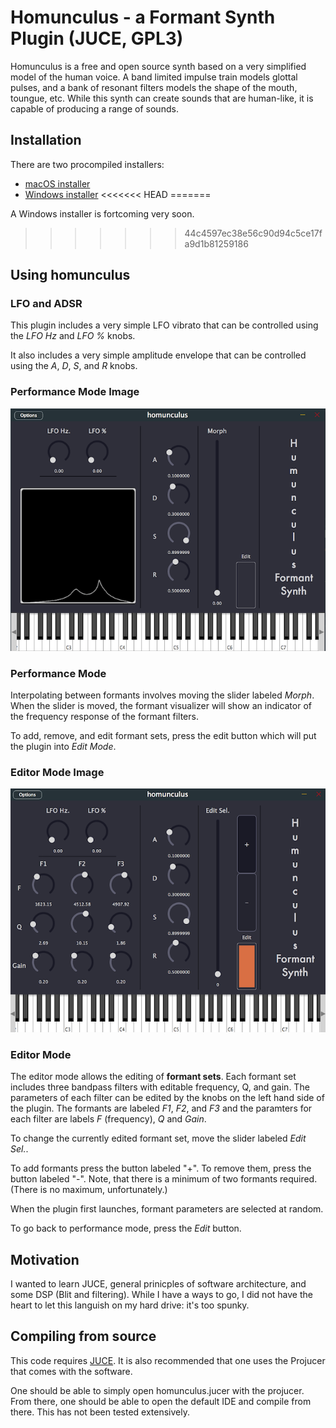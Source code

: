 # Homunculus - a Formant Synth Plugin (JUCE, GPL3) #

Homunculus is a free and open source synth based on a very simplified model of the human voice. A band limited impulse train models glottal pulses, and a bank of resonant filters models the shape of the mouth, toungue, etc. While this synth can create sounds that are human-like, it is capable of producing a range of sounds.

## Installation ##

There are two procompiled installers:
- [macOS installer](https://github.com/tmroyal/homunculus/releases/download/v0.1.0/humunculus_0.1.0.dmg)
- [Windows installer](https://github.com/tmroyal/homunculus/releases/download/v0.1.0-beta/homunculus-0.1.0-windows.exe)
<<<<<<< HEAD
=======

A Windows installer is fortcoming very soon.
>>>>>>> 44c4597ec38e56c90d94c5ce17fa9d1b81259186

## Using homunculus ##

### LFO and ADSR

This plugin includes a very simple LFO vibrato that can be controlled using the *LFO Hz* and *LFO %* knobs.

It also includes a very simple amplitude envelope that can be controlled using the *A*, *D*, *S*, and *R* knobs.

### Performance Mode Image
![Homunculus performance mode](Documentation/homunculus_performance_mode.png)

### Performance Mode

Interpolating between formants involves moving the slider labeled *Morph*. When the slider is moved, the formant visualizer will show an indicator of the frequency response of the formant filters.

To add, remove, and edit formant sets, press the edit button which will put the plugin into *Edit Mode*.

### Editor Mode Image
![Homunculus editor mode](Documentation/homunculus_editor_mode.png)

### Editor Mode

The editor mode allows the editing of **formant sets**. Each formant set includes three bandpass filters with editable frequency, Q, and gain. The parameters of each filter can be edited by the knobs on the left hand side of the plugin. The formants are labeled *F1*, *F2*, and *F3* and the paramters for each filter are labels *F* (frequency), *Q* and *Gain*.

To change the currently edited formant set, move the slider labeled *Edit Sel.*.

To add formants press the button labeled "+". To remove them, press the button labeled "-". Note, that there is a minimum of two formants required. (There is no maximum, unfortunately.)

When the plugin first launches, formant parameters are selected at random.

To go back to performance mode, press the *Edit* button.

## Motivation ##

I wanted to learn JUCE, general prinicples of software architecture, and some DSP (Blit and filtering). While I have a ways to go, I did not have the heart to let this languish on my hard drive: it's too spunky.

## Compiling from source ##

This code requires [JUCE](https://shop.juce.com/get-juce). It is also recommended that one uses the Projucer that comes with the software.

One should be able to simply open homunculus.jucer with the projucer. From there, one should be able to open the default IDE and compile from there. This has not been tested extensively.

